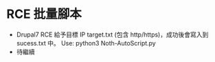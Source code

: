 # RCE 批量腳本
- Drupal7 RCE
給予目標 IP target.txt (包含 http/https)，成功後會寫入到 sucess.txt 中。
Use: python3 Noth-AutoScript.py
- 待繼續 
